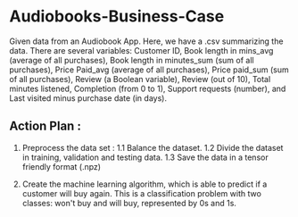 # Audiobooks-Business-Case

Given data from an Audiobook App.
Here, we have a .csv summarizing the data. There are several variables: Customer ID, Book length in mins_avg (average of all purchases), Book length in minutes_sum (sum of all purchases), Price Paid_avg (average of all purchases), Price paid_sum (sum of all purchases), Review (a Boolean variable), Review (out of 10), Total minutes listened, Completion (from 0 to 1), Support requests (number), and Last visited minus purchase date (in days).

## Action Plan :
1. Preprocess the data set :
  1.1 Balance the dataset.
  1.2 Divide the dataset in training, validation and testing data.
  1.3 Save the data in a tensor friendly format (.npz)
  
2. Create the machine learning algorithm, which is able to predict if a customer will buy again. 
   This is a classification problem with two classes: won't buy and will buy, represented by 0s and 1s.

